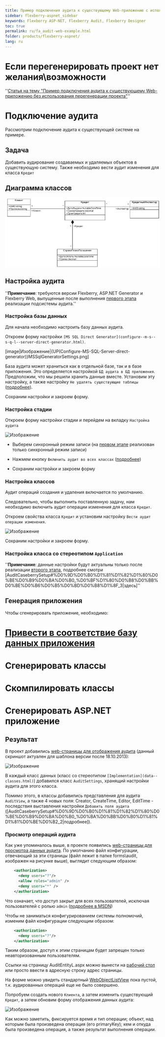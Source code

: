 ```yaml
---
title: Пример подключения аудита к существующему Web-приложению с использованием перегенерации проекта.
sidebar: flexberry-aspnet_sidebar
keywords: Flexberry ASP-NET, Flexberry Audit, Flexberry Designer
toc: true
permalink: ru/fa_audit-web-example.html
folder: products/flexberry-aspnet/
lang: ru
---
```


# Если перегенерировать проект нет желания\возможности

''[Статья на тему "Пример подключения аудита к существующему Web-приложению без использования перегенерации проекта"](audit-web-example-manual.html)''

# Подключение аудита

Рассмотрим подключение аудита к существующей системе на примере.

## Задача
Добавить аудирование создаваемых и удаляемых объектов в существующую систему. Также необходимо вести аудит изменения для класса `Кредит`

## Диаграмма классов
![](/images/pages/img/Filters/FilterExDiagram.PNG)

## Настройка аудита
''__Примечание__: требуются версии Flexberry, ASP.NET Generator и Flexberry Web, выпущенные после выполнения [первого этапа](devprocess_audit-stages.html) реализации подсистемы аудита.''

### Настройка базы данных
Для начала необходимо настроить базу данных аудита.

Откроем форму настройки `[MS SQL Direct Generator](configure--m-s--s-q-l--server-direct-generator.html)`.

[image|Изображение|{UP(Configure-MS-SQL-Server-direct-generator)}MSSqlGeneratorSettings.png]


База аудита может храниться как в отдельной базе, так и в базе приложения. Это определяется настройкой `БД аудита в БД приложения`. Предположим, что мы решили хранить данные вместе. Установим эту настройку, а также настройку `Не удалять существующие таблицы` ([подробнее](configure--m-s--s-q-l--server-direct-generator.html)).

Сохраним настройки и закроем форму.


### Настройка стадии
Откроем форму настройки стадии и перейдем на вкладку `Настройка аудита`

![Изображение](/images/img/page/AuditCaseberrySetup/AuditSettingsStady.PNG)

* Выберем синхронный режим записи (на [первом этапе](devprocess_audit-stages.html) реализован только синхронный режим записи)


* Нажмем кнопку `Включить аудит во всех классах` ([подробнее](audit-Flexberry-setup.html))


* Сохраним настройки и закроем форму

### Настройка классов

Аудит операций создания и удаления включается по умолчанию.

Следовательно, чтобы выполнить поставленную задачу, нам необходимо включить аудит операции изменения для класса `Кредит`.

Откроем свойства класса `Кредит` и установим настройку `Вести аудит операции изменения`.

![Изображение](/images/img/page/AuditWebExample/KreditAudit.jpg)

Сохраним настройки и закроем форму.

### Настройка класса со стереотипом `Application`
''__Примечание__: данные настройки будут актуальны только после реализации [второго этапа](devprocess_audit-stages.html), подробнее смотри [AuditCaseberrySetup#%D0%9D%D0%B0%D1%81%D1%82%D1%80%D0%BE%D0%B9%D0%BA%D0%B0_%D0%BF%D1%80%D0%B8%D0%BB%D0%BE%D0%B6%D0%B5%D0%BD%D0%B8%D1%8F_3|здесь]''

## Генерация приложения

Чтобы сгенерировать приложение, необходимо:

# [Привести в соответствие базу данных приложения](matching--d-b--microsoft--s-q-l--server.html)
# Сгенерировать классы
# Скомпилировать классы
# Сгенерировать ASP.NET приложение

## Результат

В проект добавились [web-страницы для отображения аудита](audit-web-forms.html) (данный скриншот актуален для шаблона версии после 18.10.2013):

![Изображение](/images/img/page/AuditWebExample/AuditFilesInProject.png)


В каждый класс данных (класс со стереотипом `[Implementation](data--classes.html)`) добавился класс `AuditSettings`, хранящий настройки аудита для этого класса.

Помимо этого, в классы добавились представления для аудита `AuditView`, а также 4 новых поля: Creator, CreateTime, Editor, EditTime - последствия выставления настройки `Добавить поля аудита` ([AuditCaseberrySetup#%D0%9D%D0%B0%D1%81%D1%82%D1%80%D0%BE%D0%B9%D0%BA%D0%B0_%D0%BA%D0%BB%D0%B0%D1%81%D1%81%D0%BE%D0%B2_2|подробнее]).

### Просмотр операций аудита

Как уже упоминалось выше, в проекте появились [web-страницы для просмотра данных аудита](audit-web-forms.html). По умолчанию файл конфигурации, отвечающий за эти страницы (файл лежит в папке forms\audit, изображен на рисунке выше), выглядит следующим образом:

```xml
    <authorization>
      <deny users="?"/>
      <allow roles="admin" />
      <deny users="*" />
    </authorization>
```
Что означает, что доступ закрыт для всех пользователей, исключая пользователей с ролью `admin` ([подробнее в MSDN](http://msdn.microsoft.com/ru-ru/library/vstudio/8aeskccd%28v=vs.90%29.aspx))

Чтобы не заниматься конфигурированием системы полномочий, изменим файл конфигурации следующим образом:

```xml
    <authorization>
      <deny users="?"/>
    </authorization>
```

Таким образом, доступ к этим страницам будет запрещен только неавторизованным пользователям.

Ссылки на страницу AuditEntityL.aspx можно вынести на [рабочий стол](add-page-to-web-desktop.html) или просто ввести в адресную строку адрес страницы.

На форме можно увидеть стандартный [WebObjectListView](web-object-list-view.html) пока пустой, т.к. аудированных операций еще не было совершено.

Попробуем создать нового `Клиента`, а затем изменить существующий `Кредит`, а затем обновим форму отображения данных аудита:

![Изображение](/images/img/page/AuditWebExample/AuditWOLV.png)


Как можно заметить, фиксируется время и тип операции; объект, над которым была произведена операция (его primaryKey); кем и откуда была произведена операция, а также результат выполнения операции.


